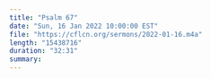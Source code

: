 ```yaml
---
title: "Psalm 67"
date: "Sun, 16 Jan 2022 10:00:00 EST"
file: "https://cflcn.org/sermons/2022-01-16.m4a"
length: "15438716"
duration: "32:31"
summary: 
---
```

